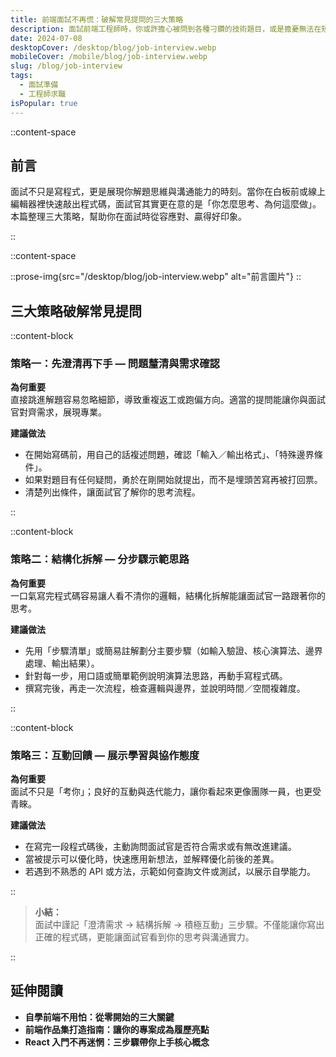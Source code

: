 ```yaml
---
title: 前端面試不再慌：破解常見提問的三大策略
description: 面試前端工程師時，你或許擔心被問到各種刁鑽的技術題目，或是擔憂無法在短時間內展現實力。其實，許多面試官關注的重點並不僅是程式碼本身，更包含問題解決的流程與溝通能力。這篇文章將分享我在面試過程中常見的三大難題，以及如何以更具條理的方式回應，讓你在面試場合中脫穎而出。
date: 2024-07-08
desktopCover: /desktop/blog/job-interview.webp
mobileCover: /mobile/blog/job-interview.webp
slug: /blog/job-interview
tags:
  - 面試準備
  - 工程師求職
isPopular: true
---
```


::content-space

## 前言

面試不只是寫程式，更是展現你解題思維與溝通能力的時刻。當你在白板前或線上編輯器裡快速敲出程式碼，面試官其實更在意的是「你怎麼思考、為何這麼做」。本篇整理三大策略，幫助你在面試時從容應對、贏得好印象。

::

::content-space

::prose-img{src="/desktop/blog/job-interview.webp" alt="前言圖片"}
::

## 三大策略破解常見提問

::content-block

### 策略一：先澄清再下手 — 問題釐清與需求確認

**為何重要**  
直接跳進解題容易忽略細節，導致重複返工或跑偏方向。適當的提問能讓你與面試官對齊需求，展現專業。

**建議做法**

- 在開始寫碼前，用自己的話複述問題，確認「輸入／輸出格式」、「特殊邊界條件」。
- 如果對題目有任何疑問，勇於在剛開始就提出，而不是埋頭苦寫再被打回票。
- 清楚列出條件，讓面試官了解你的思考流程。

::

::content-block

### 策略二：結構化拆解 — 分步驟示範思路

**為何重要**  
一口氣寫完程式碼容易讓人看不清你的邏輯，結構化拆解能讓面試官一路跟著你的思考。

**建議做法**

- 先用「步驟清單」或簡易註解劃分主要步驟（如輸入驗證、核心演算法、邊界處理、輸出結果）。
- 針對每一步，用口語或簡單範例說明演算法思路，再動手寫程式碼。
- 撰寫完後，再走一次流程，檢查邏輯與邊界，並說明時間／空間複雜度。

::

::content-block

### 策略三：互動回饋 — 展示學習與協作態度

**為何重要**  
面試不只是「考你」；良好的互動與迭代能力，讓你看起來更像團隊一員，也更受青睞。

**建議做法**

- 在寫完一段程式碼後，主動詢問面試官是否符合需求或有無改進建議。
- 當被提示可以優化時，快速應用新想法，並解釋優化前後的差異。
- 若遇到不熟悉的 API 或方法，示範如何查詢文件或測試，以展示自學能力。

::

> **小結：**  
> 面試中謹記「澄清需求 → 結構拆解 → 積極互動」三步驟。不僅能讓你寫出正確的程式碼，更能讓面試官看到你的思考與溝通實力。

::

## 延伸閱讀

- **自學前端不用怕：從零開始的三大關鍵**
- **前端作品集打造指南：讓你的專案成為履歷亮點**
- **React 入門不再迷惘：三步驟帶你上手核心概念**
